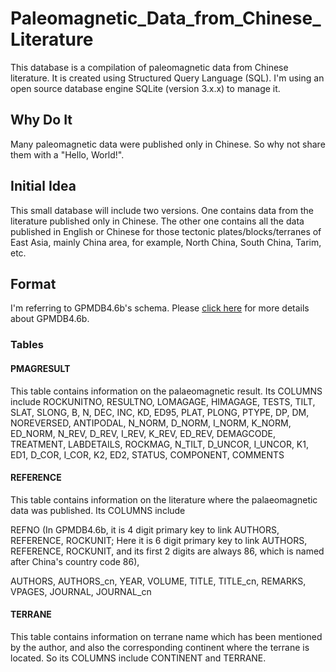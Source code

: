 # Paleomagnetic_Data_from_Chinese_Literature
This database is a compilation of paleomagnetic data from Chinese literature.
It is created using Structured Query Language (SQL). I'm using an open source
database engine SQLite (version 3.x.x) to manage it.

## Why Do It
Many paleomagnetic data were published only in Chinese. So why not share them
with a "Hello, World!".

## Initial Idea
This small database will include two versions. One contains data from the
literature published only in Chinese. The other one contains all the data
published in English or Chinese for those tectonic plates/blocks/terranes of
East Asia, mainly China area, for example, North China, South China, Tarim, etc.

## Format
I'm referring to GPMDB4.6b's schema. Please [click here][1] for more details
about GPMDB4.6b.

[1]: https://confluence.csiro.au/display/cmfr/Palaeomagnetism+and+Rock+Magnetism

### Tables
#### PMAGRESULT
This table contains information on the palaeomagnetic result. Its COLUMNS
include ROCKUNITNO, RESULTNO, LOMAGAGE, HIMAGAGE, TESTS, TILT, SLAT, SLONG, B,
N, DEC, INC, KD, ED95, PLAT, PLONG, PTYPE, DP, DM, NOREVERSED, ANTIPODAL,
N_NORM, D_NORM, I_NORM, K_NORM, ED_NORM, N_REV, D_REV, I_REV, K_REV, ED_REV,
DEMAGCODE, TREATMENT, LABDETAILS, ROCKMAG, N_TILT, D_UNCOR, I_UNCOR, K1, ED1,
D_COR, I_COR, K2, ED2, STATUS, COMPONENT, COMMENTS

#### REFERENCE
This table contains information on the literature where the palaeomagnetic data
was published. Its COLUMNS include

REFNO (In GPMDB4.6b, it is 4 digit primary key to link AUTHORS, REFERENCE, ROCKUNIT; Here it is 6 digit primary key to link AUTHORS, REFERENCE, ROCKUNIT, and its first 2 digits are always 86, which is named after China's country code 86),

AUTHORS, AUTHORS_cn, YEAR, VOLUME,
TITLE, TITLE_cn, REMARKS, VPAGES, JOURNAL, JOURNAL_cn

#### TERRANE
This table contains information on terrane name which has been mentioned by
the author, and also the corresponding continent where the terrane is located.
So its COLUMNS include CONTINENT and TERRANE.
